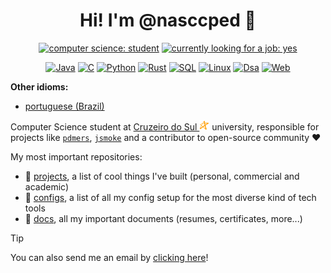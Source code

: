<div align="center">

# Hi! I'm @nasccped 👋

<!-- showing badges -->
[![computer science: student](https://img.shields.io/badge/computer_science-student-F28A17)](#)
[![currently looking for a job: yes](https://img.shields.io/badge/currently_looking_for_a_job-yes-3E73AF)](#)

[![Java](https://img.shields.io/badge/Java-CD8F39)](#)
[![C](https://img.shields.io/badge/C-4B91E7)](#)
[![Python](https://img.shields.io/badge/Python-1F5493)](#)
[![Rust](https://img.shields.io/badge/Rust-FF8000)](#)
[![SQL](https://img.shields.io/badge/SQL-2B2B3F)](#)
[![Linux](https://img.shields.io/badge/Linux-8E875C)](#)
[![Dsa](https://img.shields.io/badge/DSA-FF4048)](#)
[![Web](https://img.shields.io/badge/Web-66895E)](#)

</div>

**Other idioms:**
- [portuguese (Brazil)](./README.pt.md)

Computer Science student at
[Cruzeiro do Sul <img src="./assets/logo-cruzeiro_do_sul.png"
style="height:1rem"
alt="Cruzeiro do Sul logo">](https://www.cruzeirodosul.edu.br/)
university, responsible for projects like
[`pdmers`](https://github.com/nasccped/pdmers),
[`jsmoke`](https://github.com/nasccped/jsmoke) and a contributor to
open-source community ❤️

My most important repositories:

- 📐 [projects], a list of cool things I've built (personal,
  commercial and academic)
- 🔧 [configs], a list of all my config setup for the most diverse
  kind of tech tools
- 📂 [docs], all my important documents (resumes, certificates,
  more...)

[projects]: https://github.com/nasccped/nascc.projects
[configs]: https://github.com/nasccped/nascc.configs
[docs]: https://github.com/nasccped/nascc.documents

> [!TIP]
>
> You can also send me an email by [clicking here]!

[clicking here]: mailto:pdbt.contact@gmail.com?subject=Put%20the%20Message%20title%20here%20%E2%9C%8D%EF%B8%8F&body=Don't%20forget%20to%20add...%20well...%20the%20message%20%F0%9F%98%85

